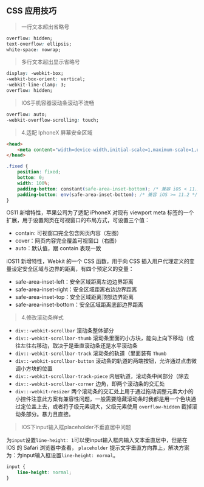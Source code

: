 ## CSS 应用技巧

> 一行文本超出省略号

```css
overflow: hidden;
text-overflow: ellipsis;
white-space: nowrap;
```

> 多行文本超出显示省略号

```css
display: -webkit-box;
-webkit-box-orient: vertical;
-webkit-line-clamp: 3;
overflow: hidden;
```

> IOS手机容器滚动条滚动不流畅

```css
overflow: auto;
-webkit-overflow-scrolling: touch;
```

> 4.适配 IphoneX 屏幕安全区域

```html
<head>
	<meta content="width=device-width,initial-scale=1,maximum-scale=1,user-scalable=0,viewport-fit=cover" name="viewport"/>
</head>
```

```css
.fixed {
    position: fixed;
    bottom: 0;
    width: 100%;
    padding-bottom: constant(safe-area-inset-bottom); /* 兼容 iOS < 11.2 */
    padding-bottom: env(safe-area-inset-bottom); /* 兼容 iOS >= 11.2 */
}
```

OS11 新增特性，苹果公司为了适配 iPhoneX 对现有 viewport meta 标签的一个扩展，用于设置网页在可视窗口的布局方式，可设置三个值：

- contain: 可视窗口完全包含网页内容（左图）
- cover：网页内容完全覆盖可视窗口（右图）
- auto：默认值，跟 contain 表现一致

iOS11 新增特性，Webkit 的一个 CSS 函数，用于向 CSS 插入用户代理定义的变量设定安全区域与边界的距离，有四个预定义的变量：

- safe-area-inset-left：安全区域距离左边边界距离
- safe-area-inset-right：安全区域距离右边边界距离
- safe-area-inset-top：安全区域距离顶部边界距离
- safe-area-inset-bottom：安全区域距离底部边界距离

> 4.修改滚动条样式

- `div::-webkit-scrollbar` 滚动条整体部分
- `div::-webkit-scrollbar-thumb` 滚动条里面的小方块，能向上向下移动（或往左往右移动，取决于是垂直滚动条还是水平滚动条
- `div::-webkit-scrollbar-track` 滚动条的轨道（里面装有 `Thumb`
- `div::-webkit-scrollbar-button` 滚动条的轨道的两端按钮，允许通过点击微调小方块的位置
- `div::-webkit-scrollbar-track-piece` 内层轨道，滚动条中间部分（除去
- `div::-webkit-scrollbar-corner` 边角，即两个滚动条的交汇处
- `div::-webkit-resizer` 两个滚动条的交汇处上用于通过拖动调整元素大小的小控件注意此方案有兼容性问题，一般需要隐藏滚动条时我都是用一个色块通过定位盖上去，或者将子级元素调大，父级元素使用 `overflow-hidden` 截掉滚动条部分。暴力且直接。

> IOS下input输入框placeholder不垂直居中问题

为`input`设置`line-height: 1`可以使input输入框内输入文本垂直居中，但是在 IOS 的 Safari 浏览器中查看， `placeholder` 提示文字垂直方向靠上，解决方案为：为input输入框设置`line-height: normal`。

```css
input {
	line-height: normal;
}
```

